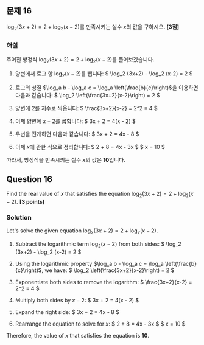 
## 문제 16  
$\log_2 (3x+2) = 2 + \log_2 (x-2)$를 만족시키는 실수 $x$의 값을 구하시오. **[3점]**

### 해설  
주어진 방정식 $\log_2 (3x+2) = 2 + \log_2 (x-2)$를 풀어보겠습니다.

1. 양변에서 로그 항 $\log_2 (x-2)$를 뺍니다:
   $
   \log_2 (3x+2) - \log_2 (x-2) = 2
   $

2. 로그의 성질 $\log_a b - \log_a c = \log_a \left(\frac{b}{c}\right)$을 이용하면 다음과 같습니다:
   $
   \log_2 \left(\frac{3x+2}{x-2}\right) = 2
   $

3. 양변에 $2$를 지수로 씌웁니다:
   $
   \frac{3x+2}{x-2} = 2^2 = 4
   $

4. 이제 양변에 $x-2$를 곱합니다:
   $
   3x + 2 = 4(x - 2)
   $

5. 우변을 전개하면 다음과 같습니다:
   $
   3x + 2 = 4x - 8
   $

6. 이제 $x$에 관한 식으로 정리합니다:
   $
   2 + 8 = 4x - 3x
   $
   $
   x = 10
   $

따라서, 방정식을 만족시키는 실수 $x$의 값은 **10**입니다.

## Question 16  
Find the real value of $x$ that satisfies the equation $\log_2 (3x+2) = 2 + \log_2 (x-2)$. **[3 points]**

### Solution  
Let's solve the given equation $\log_2 (3x+2) = 2 + \log_2 (x-2)$.

1. Subtract the logarithmic term $\log_2 (x-2)$ from both sides:
   $
   \log_2 (3x+2) - \log_2 (x-2) = 2
   $

2. Using the logarithmic property $\log_a b - \log_a c = \log_a \left(\frac{b}{c}\right)$, we have:
   $
   \log_2 \left(\frac{3x+2}{x-2}\right) = 2
   $

3. Exponentiate both sides to remove the logarithm:
   $
   \frac{3x+2}{x-2} = 2^2 = 4
   $

4. Multiply both sides by $x-2$:
   $
   3x + 2 = 4(x - 2)
   $

5. Expand the right side:
   $
   3x + 2 = 4x - 8
   $

6. Rearrange the equation to solve for $x$:
   $
   2 + 8 = 4x - 3x
   $
   $
   x = 10
   $

Therefore, the value of $x$ that satisfies the equation is **10**.